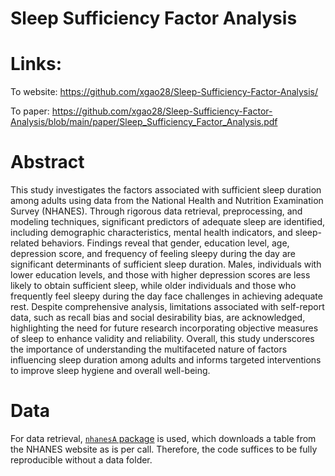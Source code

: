 # Sleep Sufficiency Factor Analysis

# Links:

To website: https://github.com/xgao28/Sleep-Sufficiency-Factor-Analysis/

To paper: https://github.com/xgao28/Sleep-Sufficiency-Factor-Analysis/blob/main/paper/Sleep_Sufficiency_Factor_Analysis.pdf

# Abstract

This study investigates the factors associated with sufficient sleep duration among adults using data from the National Health and Nutrition Examination Survey (NHANES). Through rigorous data retrieval, preprocessing, and modeling techniques, significant predictors of adequate sleep are identified, including demographic characteristics, mental health indicators, and sleep-related behaviors. Findings reveal that gender, education level, age, depression score, and frequency of feeling sleepy during the day are significant determinants of sufficient sleep duration. Males, individuals with lower education levels, and those with higher depression scores are less likely to obtain sufficient sleep, while older individuals and those who frequently feel sleepy during the day face challenges in achieving adequate rest. Despite comprehensive analysis, limitations associated with self-report data, such as recall bias and social desirability bias, are acknowledged, highlighting the need for future research incorporating objective measures of sleep to enhance validity and reliability. Overall, this study underscores the importance of understanding the multifaceted nature of factors influencing sleep duration among adults and informs targeted interventions to improve sleep hygiene and overall well-being.

# Data

For data retrieval, [`nhanesA` package](https://www.rdocumentation.org/packages/nhanesA/versions/1.1) is used, which downloads a table from the NHANES website as is per call. Therefore, the code suffices to be fully reproducible without a data folder.

